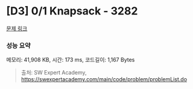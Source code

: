 # [D3] 0/1 Knapsack - 3282 

[문제 링크](https://swexpertacademy.com/main/code/problem/problemDetail.do?contestProbId=AWBJAVpqrzQDFAWr) 

### 성능 요약

메모리: 41,908 KB, 시간: 173 ms, 코드길이: 1,167 Bytes



> 출처: SW Expert Academy, https://swexpertacademy.com/main/code/problem/problemList.do